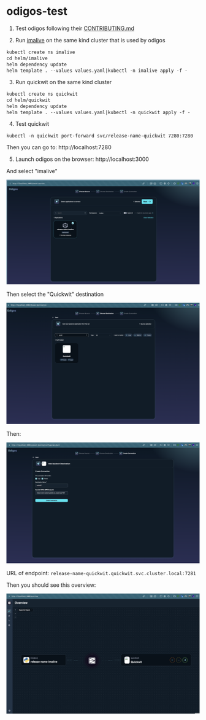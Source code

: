 # odigos-test

1. Test odigos following their [CONTRIBUTING.md](https://github.com/keyval-dev/odigos/blob/main/CONTRIBUTING.md)

2. Run [imalive](https://github.com/comworkio/imalive) on the same kind cluster that is used by odigos

```shell
kubectl create ns imalive
cd helm/imalive
helm dependency update
helm template . --values values.yaml|kubectl -n imalive apply -f -
```

3. Run quickwit on the same kind cluster

```shell
kubectl create ns quickwit
cd helm/quickwit
helm dependency update
helm template . --values values.yaml|kubectl -n quickwit apply -f -
```

4. Test quickwit

```shell
kubectl -n quickwit port-forward svc/release-name-quickwit 7280:7280
```

Then you can go to: http://localhost:7280

5. Launch odigos on the browser: http://localhost:3000

And select "imalive"

![odigos_select_imalive](./img/odigos_select_imalive.png)

Then select the "Quickwit" destination

![odigos_destination_quickwit](./img/odigos_destination_quickwit.png)

Then:

![odigos_configure_connection](./img/odigos_configure_connection.png)

URL of endpoint: `release-name-quickwit.quickwit.svc.cluster.local:7281`

Then you should see this overview:

![odigos_overview](./img/odigos_overview.png)
